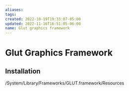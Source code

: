 ```yaml
---
aliases: 
tags: 
created: 2022-10-19T19:33:07-05:00
updated: 2022-11-16T16:51:05-06:00
name: Glut graphics framework
---
```

# Glut Graphics Framework

## Installation
/System/Library/Frameworks/GLUT.framework/Resources

